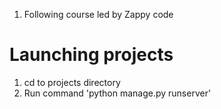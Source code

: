 1. Following course led by Zappy code

# Launching projects
1. cd to projects directory
2. Run command 'python manage.py runserver'